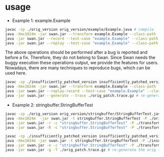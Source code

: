 usage
=====

* Example 1: example.Example

```bash
javac -cp ./orig_version orig_version/example/Example.java # compile
java -Xmx1024m -jar swan.jar --transform example.Example --class-path ./orig_version # instrumentation
java -jar swan.jar --record --test-case "example.Example" --class-path ./transformed_version_example_Example # record an buggy execution
java -jar swan.jar --replay --test-case "example.Example" --class-path ./transformed_version_example_Example --trace ./orig.trace.gz # reproduce the buggy execution
```

The above operations should be performed after a bug is reported and before a fix. Therefore, they do not belong to Swan. Since Swan needs the buggy execution these operations output, we provide the features for users. Nowadays, there are many techniques to reproduce bugs, which can be used here.

```bash
javac -cp ./insufficiently_patched_version insufficiently_patched_version/example/Example.java # compile
java -Xmx1024m -jar swan.jar --transform example.Example --class-path ./insufficiently_patched_version --patch :22,:27 # instrumentation with patch
java -jar swan.jar --replay-record --test-case "example.Example" --class-path ./transformed_version_example_Example --trace ./orig.trace.gz # reproduce the buggy execution and record another one that contain the patch information
java -jar swan.jar --generate --trace ./orig_patch.trace.gz # re-generate the orig trace using synchronization information
```

* Example 2: stringbuffer.StringBufferTest

```bash
javac -cp ./orig_version orig_version/stringbuffer/StringBufferTest.java # compile
java -Xmx1024m  -jar swan.jar -t stringbuffer.StringBufferTest -P ./orig_version # instrumentation
java -jar swan.jar -r -c "stringbuffer.StringBufferTest" -P ./transformed_version_stringbuffer_StringBufferTest # record an buggy execution
java -jar swan.jar -R -c "stringbuffer.StringBufferTest" -P ./transformed_version_stringbuffer_StringBufferTest -T ./orig.trace.gz # reproduce the buggy execution
```

```bash
javac -cp ./insufficiently_patched_version insufficiently_patched_version/stringbuffer/StringBufferTest.java # compile
java -Xmx1024m -jar swan.jar -t stringbuffer.StringBufferTest -P ./insufficiently_patched_version -p :443,:448 # instrumentation with patch
java -jar swan.jar -e -c "stringbuffer.StringBufferTest" -P ./transformed_version_stringbuffer_StringBufferTest -T ./orig.trace.gz # reproduce the buggy execution and record another one that contain the patch information
java -jar swan.jar -g -T ./orig_patch.trace.gz # re-generate the orig trace using synchronization information
```
